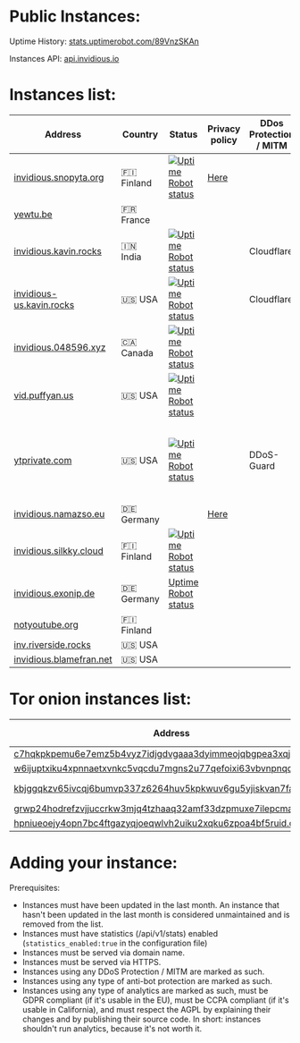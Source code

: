 # Public Instances:

Uptime History: [stats.uptimerobot.com/89VnzSKAn](https://stats.uptimerobot.com/89VnzSKAn)

Instances API: [api.invidious.io](https://instances.invidious.io)

# Instances list:

| Address                                                      | Country    | Status                                                                                                                                                                    | Privacy policy                              | DDos Protection / MITM  | Owner                                                  | Note                                                                                                                                                 |
|--------------------------------------------------------------|------------|---------------------------------------------------------------------------------------------------------------------------------------------------------------------------|---------------------------------------------|-------------------------|--------------------------------------------------------|------------------------------------------------------------------------------------------------------------------------------------------------------|
| [invidious.snopyta.org](https://invidious.snopyta.org)       | 🇫🇮 Finland | [![Uptime Robot status](https://img.shields.io/uptimerobot/status/m783898765-2a4efa67aa8d1c7be6b1dd9d)](https://status.unixfox.eu/783898765)                              | [Here](https://snopyta.org/privacy_policy)  |                         | [@Perflyst](https://github.com/Perflyst)               |                                                                                                                                                      |
| [yewtu.be](https://yewtu.be)                                 | 🇫🇷 France  |                                                                                                                                                                           |                                             |                         | [@unixfox](https://github.com/unixfox)                 |                                                                                                                                                      |
| [invidious.kavin.rocks](https://invidious.kavin.rocks)       | 🇮🇳 India   | [![Uptime Robot status](https://img.shields.io/uptimerobot/status/m786132664-f9fa738fba1c4dc2f7364f71)](https://status.kavin.rocks/786132664)                             |                                             | Cloudflare              | [@FireMasterK](https://github.com/FireMasterK)         |                                                                                                                                                      |
| [invidious-us.kavin.rocks](https://invidious-us.kavin.rocks) | 🇺🇸 USA     | [![Uptime Robot status](https://img.shields.io/uptimerobot/status/m788216947-f3f63d30899a10dbe9a0338a)](https://status.kavin.rocks/788216947)                             |                                             | Cloudflare              | [@FireMasterK](https://github.com/FireMasterK)         |                                                                                                                                                      |
| [invidious.048596.xyz](https://invidious.048596.xyz)         | 🇨🇦 Canada  | [![Uptime Robot status](https://img.shields.io/uptimerobot/status/m786792286-b5894e4e11c42b8332375076)](https://status.048596.xyz/786792286)                              |                                             |                         | [@tenpura-shrimp](https://github.com/tenpura-shrimp)   |                                                                                                                                                      |
| [vid.puffyan.us](https://vid.puffyan.us)                     | 🇺🇸 USA     | [![Uptime Robot status](https://img.shields.io/uptimerobot/status/m786947233-1131c3f67b9a20621b1926d3)](https://stats.uptimerobot.com/n7A08HGVl6/786947233)               |                                             |                         | [@ItsSt0ne](https://github.com/ItsSt0ne)               |                                                                                                                                                      |
| [ytprivate.com](https://ytprivate.com)                       | 🇺🇸 USA     | [![Uptime Robot status](https://img.shields.io/uptimerobot/status/m786947505-2a50cf3262906bb28c6cf8fc)](https://status.ytprivate.com/786947505)                           |                                             | DDoS-Guard              | [@ytprivatecom](https://github.com/ytprivatecom)       | Is running a modified [Source Code](https://github.com/ytprivatecom/invidious) - [Changes](https://github.com/ytprivatecom/invidious#source-changes) |
| [invidious.namazso.eu](https://invidious.namazso.eu)         | 🇩🇪 Germany |                                                                                                                                                                           | [Here](https://namazso.eu/privacy.html)     |                         | [@namazso](https://github.com/namazso)                 |                                                                                                                                                      |
| [invidious.silkky.cloud](https://invidious.silkky.cloud)     | 🇫🇮 Finland | [![Uptime Robot status](https://img.shields.io/uptimerobot/status/m787784614-79d1acc4b425d1ed813fc793)](https://status.silkky.cloud/787784614)                            |                                             |                         | [@TheSilkky](https://github.com/TheSilkky)             |                                                                                                                                                      |
| [invidious.exonip.de](https://invidious.exonip.de)           | 🇩🇪 Germany | [Uptime Robot status](https://status.exonip.de/)                                                                                                                          |                                             |                         | [@Exonip](https://github.com/Exonip)                   |                                                                                                                                                      |
| [notyoutube.org](https://notyoutube.org)                     | 🇫🇮 Finland |                                                                                                                                                                           |                                             |                         | [@Eggo-Plant](https://github.com/Eggo-Plant)           |                                                                                                                                                      |
| [inv.riverside.rocks](https://inv.riverside.rocks)           | 🇺🇸 USA     |                                                                                                                                                                           |                                             |                         | [@RiversideRocks](https://github.com/RiversideRocks)   |                                                                                                                                                      |
| [invidious.blamefran.net](https://invidious.blamefran.net)   | 🇺🇸 USA     |                                                                                                                                                                           |                                             |                         | [@Aidan16](https://github.com/Aidan16)                 |                                                                                                                                                      |


# Tor onion instances list:

| Address                                                                                                                                  | Country         | Associated clearnet instance                                                                  | Privacy policy                              | Owner                                                  | Note                                                                                                                                                 |
|------------------------------------------------------------------------------------------------------------------------------------------|-----------------|-----------------------------------------------------------------------------------------------|---------------------------------------------|--------------------------------------------------------|------------------------------------------------------------------------------------------------------------------------------------------------------|
| [c7hqkpkpemu6e7emz5b4vyz7idjgdvgaaa3dyimmeojqbgpea3xqjoid.onion](http://c7hqkpkpemu6e7emz5b4vyz7idjgdvgaaa3dyimmeojqbgpea3xqjoid.onion)  | ?               | ?                                                                                             |                                             | ?                                                      |                                                                                                                                                      |
| [w6ijuptxiku4xpnnaetxvnkc5vqcdu7mgns2u77qefoixi63vbvnpnqd.onion](http://w6ijuptxiku4xpnnaetxvnkc5vqcdu7mgns2u77qefoixi63vbvnpnqd.onion)  | ?               | ?                                                                                             |                                             | ?                                                      |                                                                                                                                                      |
| [kbjggqkzv65ivcqj6bumvp337z6264huv5kpkwuv6gu5yjiskvan7fad.onion](http://kbjggqkzv65ivcqj6bumvp337z6264huv5kpkwuv6gu5yjiskvan7fad.onion)  | 🇳🇱 Netherlands  | ?                                                                                             |                                             | ?                                                      |                                                                                                                                                      |
| [grwp24hodrefzvjjuccrkw3mjq4tzhaaq32amf33dzpmuxe7ilepcmad.onion](http://grwp24hodrefzvjjuccrkw3mjq4tzhaaq32amf33dzpmuxe7ilepcmad.onion)  | 🇺🇸 USA          | ?                                                                                             |                                             | ?                                                      |                                                                                                                                                      |
| [hpniueoejy4opn7bc4ftgazyqjoeqwlvh2uiku2xqku6zpoa4bf5ruid.onion](http://hpniueoejy4opn7bc4ftgazyqjoeqwlvh2uiku2xqku6zpoa4bf5ruid.onion)  | 🇺🇸 USA          | [invidious.kavin.rocks](https://invidious.kavin.rocks)                                        |                                             | [@FireMasterK](https://github.com/FireMasterK)         |                                                                                                                                                      |


# Adding your instance:

Prerequisites:

- Instances must have been updated in the last month. An instance that hasn't been updated in the last month is considered unmaintained and is removed from the list.
- Instances must have statistics (/api/v1/stats) enabled (`statistics_enabled:true` in the configuration file)
- Instances must be served via domain name.
- Instances must be served via HTTPS.
- Instances using any DDoS Protection / MITM are marked as such.
- Instances using any type of anti-bot protection are marked as such.
- Instances using any type of analytics are marked as such, must be GDPR compliant (if it's usable in the EU), must be CCPA compliant (if it's usable in California), and must respect the AGPL by explaining their changes and by publishing their source code. In short: instances shouldn't run analytics, because it's not worth it.
